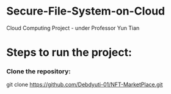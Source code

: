 # Secure-File-System-on-Cloud
Cloud Computing Project - under Professor Yun Tian

# Steps to run the project:
### Clone the repository:
git clone https://github.com/Debdyuti-01/NFT-MarketPlace.git

